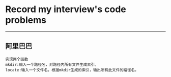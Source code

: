 # Record my interview's code problems
----
## 阿里巴巴
````
实现两个函数
mkdir:输入一个路径名，对路径内所有文件生成索引。
locate:输入一个文件名，根据mkdir生成的索引，输出所有此文件的路径名。
````
